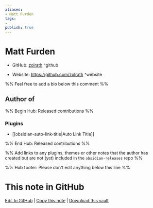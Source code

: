 ```yaml
---
aliases:
- Matt Furden
tags:
- 
publish: true
---
```


# Matt Furden

- GitHub: [zolrath](https://github.com/zolrath/) ^github
<!-- - Discord: `@` ^discord-->
- Website: <https://github.com/zolrath> ^website
<!-- - [[Publish sites|Publish site]]: ^publish-->

%% Feel free to add a bio below this comment %%


## Author of

%% Begin Hub: Released contributions %%
### Plugins
- [[obsidian-auto-link-title|Auto Link Title]]

%% End Hub: Released contributions %%

%% Add links to any plugins, themes or other notes that the author has created but are not (yet) included in the `obsidian-releases` repo %%

<!--
### Unlisted plugins
-->

<!--
### Others

- 
-->

<!--
## Sponsor this author

- [[GitHub sponsors]]: [Sponsor @zolrath on GitHub Sponsors](https://github.com/sponsors/zolrath) ^github-sponsor
- [[Buy me a coffee]]: ^buy-me-a-coffee
- [[PayPal]]: ^paypal
- [[Patreon]]: ^patreon

-->

<!--
## Follow this author

- [[YouTube Channels|On YouTube]]: ^youtube
- Twitter: ^twitter
- ...
-->

%% Hub footer: Please don't edit anything below this line %%

# This note in GitHub

<span class="git-footer">[Edit In GitHub](https://github.dev/obsidian-community/obsidian-hub/blob/main/01%20-%20Community/People/zolrath.md "git-hub-edit-note") | [Copy this note](https://raw.githubusercontent.com/obsidian-community/obsidian-hub/main/01%20-%20Community/People/zolrath.md "git-hub-copy-note") | [Download this vault](https://github.com/obsidian-community/obsidian-hub/archive/refs/heads/main.zip "git-hub-download-vault") </span>
